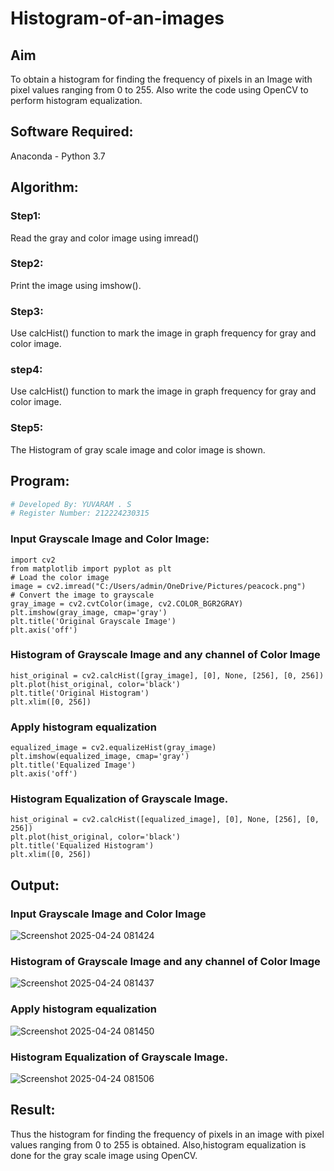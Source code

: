 # Histogram-of-an-images
## Aim
To obtain a histogram for finding the frequency of pixels in an Image with pixel values ranging from 0 to 255. Also write the code using OpenCV to perform histogram equalization.

## Software Required:
Anaconda - Python 3.7

## Algorithm:
### Step1:
Read the gray and color image using imread()

### Step2:
Print the image using imshow().



### Step3:
Use calcHist() function to mark the image in graph frequency for gray and color image.

### step4:
Use calcHist() function to mark the image in graph frequency for gray and color image.

### Step5:
The Histogram of gray scale image and color image is shown.


## Program:
``` python
# Developed By: YUVARAM . S
# Register Number: 212224230315
```
### Input Grayscale Image and Color Image:
```
import cv2
from matplotlib import pyplot as plt
# Load the color image
image = cv2.imread("C:/Users/admin/OneDrive/Pictures/peacock.png")
# Convert the image to grayscale
gray_image = cv2.cvtColor(image, cv2.COLOR_BGR2GRAY)
plt.imshow(gray_image, cmap='gray')
plt.title('Original Grayscale Image')
plt.axis('off')
```
### Histogram of Grayscale Image and any channel of Color Image
```
hist_original = cv2.calcHist([gray_image], [0], None, [256], [0, 256])
plt.plot(hist_original, color='black')
plt.title('Original Histogram')
plt.xlim([0, 256])
```
### Apply histogram equalization
```
equalized_image = cv2.equalizeHist(gray_image)
plt.imshow(equalized_image, cmap='gray')
plt.title('Equalized Image')
plt.axis('off')
```
### Histogram Equalization of Grayscale Image.
```
hist_original = cv2.calcHist([equalized_image], [0], None, [256], [0, 256])
plt.plot(hist_original, color='black')
plt.title('Equalized Histogram')
plt.xlim([0, 256])
```
## Output:
### Input Grayscale Image and Color Image
![Screenshot 2025-04-24 081424](https://github.com/user-attachments/assets/781af84a-eab0-4756-8ce8-43813ee733ce)


### Histogram of Grayscale Image and any channel of Color Image
![Screenshot 2025-04-24 081437](https://github.com/user-attachments/assets/01e98dad-7cb1-4f40-b695-ffc2d3370545)


### Apply histogram equalization
![Screenshot 2025-04-24 081450](https://github.com/user-attachments/assets/e5dd849c-3d7b-4457-a5ef-09b0066591e4)

### Histogram Equalization of Grayscale Image.

![Screenshot 2025-04-24 081506](https://github.com/user-attachments/assets/c059b443-eb74-46f5-aa89-bd2bc2f32d87)



## Result: 
Thus the histogram for finding the frequency of pixels in an image with pixel values ranging from 0 to 255 is obtained. Also,histogram equalization is done for the gray scale image using OpenCV.

